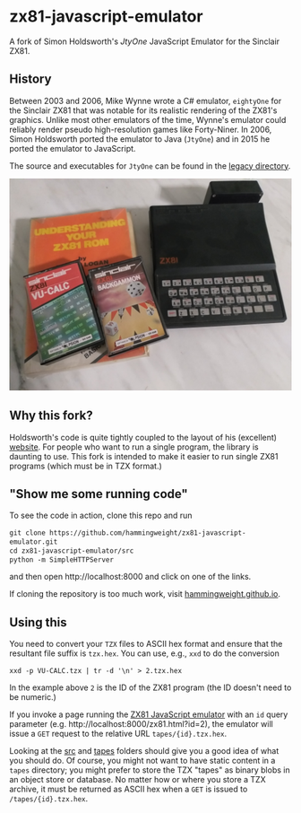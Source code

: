 # zx81-javascript-emulator
A fork of Simon Holdsworth's *JtyOne* JavaScript Emulator for the Sinclair ZX81.

## History
Between 2003 and 2006, Mike Wynne wrote a C# emulator, `eightyOne` for the Sinclair ZX81 that was notable for its realistic rendering of the ZX81's graphics. Unlike most other emulators of the time, Wynne's emulator could reliably render pseudo high-resolution games like Forty-Niner. In 2006, Simon Holdsworth ported the emulator to Java (`JtyOne`) and in 2015 he ported the emulator to JavaScript.

The source and executables for `JtyOne` can be found in the [legacy directory](./legacy). 

![The ZX81](zx81.jpg)

## Why this fork?
Holdsworth's code is quite tightly coupled to the layout of his (excellent) [website](http://www.zx81stuff.org.uk/). For people who want to run a single program, the library is daunting to use. This fork is intended to make it easier to run single ZX81 programs (which must be in TZX format.)

## "Show me some running code"
To see the code in action, clone this repo and run
```
git clone https://github.com/hammingweight/zx81-javascript-emulator.git
cd zx81-javascript-emulator/src
python -m SimpleHTTPServer
```

and then open http://localhost:8000 and click on one of the links.

If cloning the repository is too much work, visit [hammingweight.github.io](https://hammingweight.github.io).

## Using this
You need to convert your `TZX` files to ASCII hex format and ensure that the resultant file suffix is `tzx.hex`. You can use, e.g., `xxd` to do the conversion
```
xxd -p VU-CALC.tzx | tr -d '\n' > 2.tzx.hex 
```

In the example above `2` is the ID of the ZX81 program (the ID doesn't need to be numeric.)

If you invoke a page running the [ZX81 JavaScript emulator](./src/zx81_emu.js) with an `id` query parameter (e.g. http://localhost:8000/zx81.html?id=2), the emulator will issue a `GET` request to the relative URL `tapes/{id}.tzx.hex`. 

Looking at the [src](./src) and [tapes](./src/tapes) folders should give you a good idea of what you should do. Of course, you might not want to have static content in a `tapes` directory; you might prefer to store the TZX "tapes" as binary blobs in an object store or database. No matter how or where you store a TZX archive, it must be returned as ASCII hex when a `GET` is issued to `/tapes/{id}.tzx.hex`.
